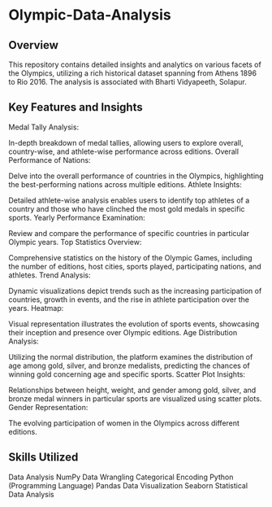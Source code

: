 # Olympic-Data-Analysis

## Overview
This repository contains detailed insights and analytics on various facets of the Olympics, utilizing a rich historical dataset spanning from Athens 1896 to Rio 2016. The analysis is associated with Bharti Vidyapeeth, Solapur.

## Key Features and Insights
Medal Tally Analysis:

In-depth breakdown of medal tallies, allowing users to explore overall, country-wise, and athlete-wise performance across editions.
Overall Performance of Nations:

Delve into the overall performance of countries in the Olympics, highlighting the best-performing nations across multiple editions.
Athlete Insights:

Detailed athlete-wise analysis enables users to identify top athletes of a country and those who have clinched the most gold medals in specific sports.
Yearly Performance Examination:

Review and compare the performance of specific countries in particular Olympic years.
Top Statistics Overview:

Comprehensive statistics on the history of the Olympic Games, including the number of editions, host cities, sports played, participating nations, and athletes.
Trend Analysis:

Dynamic visualizations depict trends such as the increasing participation of countries, growth in events, and the rise in athlete participation over the years.
Heatmap:

Visual representation illustrates the evolution of sports events, showcasing their inception and presence over Olympic editions.
Age Distribution Analysis:

Utilizing the normal distribution, the platform examines the distribution of age among gold, silver, and bronze medalists, predicting the chances of winning gold concerning age and specific sports.
Scatter Plot Insights:

Relationships between height, weight, and gender among gold, silver, and bronze medal winners in particular sports are visualized using scatter plots.
Gender Representation:

The evolving participation of women in the Olympics across different editions.

## Skills Utilized
Data Analysis
NumPy
Data Wrangling
Categorical Encoding
Python (Programming Language)
Pandas
Data Visualization
Seaborn
Statistical Data Analysis
